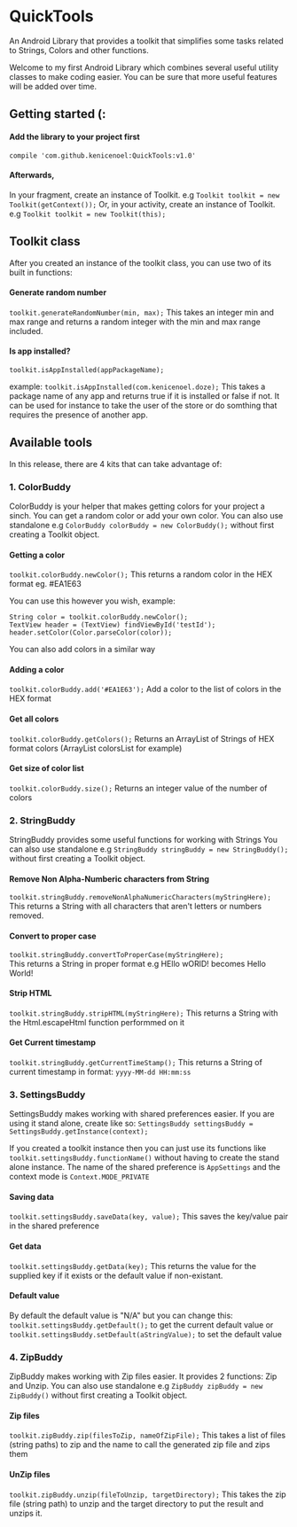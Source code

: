 # QuickTools
An Android Library that provides a toolkit that simplifies some tasks related to Strings, Colors and other functions.

Welcome to my first Android Library which combines several useful utility classes to make coding easier. You can be sure that more useful features will be added over time.

## Getting started (:

#### Add the library to your project first

```compile 'com.github.kenicenoel:QuickTools:v1.0'```
#### Afterwards,
In your fragment, create an instance of Toolkit. e.g `Toolkit toolkit = new Toolkit(getContext());`
Or, in your activity, create an instance of Toolkit. e.g `Toolkit toolkit = new Toolkit(this);`


## Toolkit class
After you created an instance of the toolkit class, you can use two of its built in functions:
 #### Generate random number
 `toolkit.generateRandomNumber(min, max);`
This takes an integer min and max range and returns a random integer with the min and max range included.

#### Is app installed?
`toolkit.isAppInstalled(appPackageName);`

example: `toolkit.isAppInstalled(com.kenicenoel.doze);`
This takes a package name of any app and returns true if it is installed or false if not.
It can be used for instance to take the user of the store or do somthing that requires the presence of another app.



## Available tools
In this release, there are 4 kits that can take advantage of:

### 1. ColorBuddy
ColorBuddy is your helper that makes getting colors for your project a sinch. You can get a random color or add your own color.
You can also use standalone e.g `ColorBuddy colorBuddy = new ColorBuddy();` without first creating a Toolkit object.

 #### Getting a color
 `toolkit.colorBuddy.newColor();`
 This returns a random color in the HEX format eg. #EA1E63

You can use this however you wish, example:
```
String color = toolkit.colorBuddy.newColor();
TextView header = (TextView) findViewById('testId');
header.setColor(Color.parseColor(color));
```

You can also add colors in a similar way

#### Adding a color
`toolkit.colorBuddy.add('#EA1E63');`
Add a  color to the list of colors in the HEX format

#### Get all colors
`toolkit.colorBuddy.getColors();`
Returns an ArrayList of Strings of HEX format colors (ArrayList<String> colorsList for example)

#### Get size of color list
`toolkit.colorBuddy.size();`
Returns an integer value of the number of colors


### 2. StringBuddy
StringBuddy provides some useful functions for working with Strings
You can also use standalone e.g `StringBuddy stringBuddy = new StringBuddy();` without first creating a Toolkit object.


#### Remove Non Alpha-Numberic characters from String
`toolkit.stringBuddy.removeNonAlphaNumericCharacters(myStringHere);`
This returns a String with all characters that aren't letters or numbers removed.


 #### Convert to proper case
 ```toolkit.stringBuddy.convertToProperCase(myStringHere);```		 
This returns a String in proper format e.g HEllo wORlD! becomes Hello World!



#### Strip HTML
`toolkit.stringBuddy.stripHTML(myStringHere);`
This returns a String with the Html.escapeHtml function performmed on it



 #### Get Current timestamp
 `toolkit.stringBuddy.getCurrentTimeStamp();`
This returns a String of current timestamp in format: `yyyy-MM-dd HH:mm:ss`



### 3. SettingsBuddy
SettingsBuddy makes working with shared preferences easier. If you are using it stand alone,
create like so: `SettingsBuddy settingsBuddy = SettingsBuddy.getInstance(context);`

If you created a toolkit instance then you can just use its functions like `toolkit.settingsBuddy.functionName()` without having to create the stand alone instance. The name of the shared preference is ```AppSettings``` and the context mode is `Context.MODE_PRIVATE`


#### Saving data
`toolkit.settingsBuddy.saveData(key, value);`
This saves the key/value pair in the  shared preference


#### Get data
 `toolkit.settingsBuddy.getData(key);`
This returns the value for the supplied key if it exists or the default value if non-existant.

 #### Default value
 By default the default value is "N/A" but you can change this:
`toolkit.settingsBuddy.getDefault();` to get the current default value or `toolkit.settingsBuddy.setDefault(aStringValue);` to set the default value


### 4. ZipBuddy
ZipBuddy makes working with Zip files easier. It provides 2 functions:
Zip and Unzip. You can also use standalone e.g `ZipBuddy zipBuddy = new ZipBuddy()` without first creating a Toolkit object.


 #### Zip files
`toolkit.zipBuddy.zip(filesToZip, nameOfZipFile);`
This takes a list of files (string paths) to zip and the name to call the generated zip file and zips them



#### UnZip files
`toolkit.zipBuddy.unzip(fileToUnzip, targetDirectory);`
 This takes the zip file (string path) to unzip and the target directory to put the result and unzips it.


